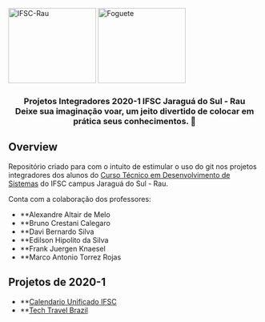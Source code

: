<p>
    <img src="" height="150" width="175" alt="IFSC-Rau" />
    <img src="" height="150" width="175" alt="Foguete" />
</p>

<h3 align="center">
    Projetos Integradores 2020-1 IFSC Jaraguá do Sul - Rau
    <br />
    Deixe sua imaginação voar, um jeito divertido de colocar em prática seus conhecimentos. 🚀
</h3>

## Overview

Repositório criado para com o intuito de estimular o uso do git nos projetos integradores dos alunos do [Curso Técnico em Desenvolvimento de Sistemas](https://www.ifsc.edu.br/curso-aberto/-/asset_publisher/nvqSsFwoxoh1/content/id/655212?p_r_p_564233524_categoryId=655186) do IFSC campus Jaraguá do Sul - Rau.

Conta com a colaboração dos professores:

- **Alexandre Altair de Melo
- **Bruno Crestani Calegaro
- **Davi Bernardo Silva
- **Edilson Hipolito da Silva
- **Frank Juergen Knaesel
- **Marco Antonio Torrez Rojas

## Projetos de 2020-1
- **[Calendario Unificado IFSC](https://github.com/ifsc-rau/2019-1/tree/master/Calendario%20Unificado%20IFSC)
- **[Tech Travel Brazil](https://github.com/ifsc-rau/2019-1/tree/master/Tech%20Travel%20Brazil)